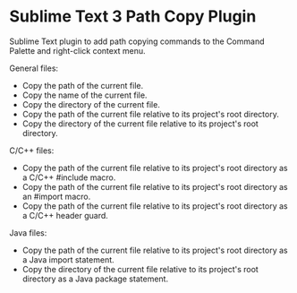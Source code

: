 # Sublime Text 3 Path Copy Plugin

Sublime Text plugin to add path copying commands to the Command Palette and right-click context menu.

General files:

* Copy the path of the current file.
* Copy the name of the current file.
* Copy the directory of the current file.
* Copy the path of the current file relative to its project's root directory.
* Copy the directory of the current file relative to its project's root directory.

C/C++ files:

* Copy the path of the current file relative to its project's root directory as a C/C++ #include macro.
* Copy the path of the current file relative to its project's root directory as an  #import macro.
* Copy the path of the current file relative to its project's root directory as a C/C++ header guard.

Java files:

* Copy the path of the current file relative to its project's root directory as a Java import statement.
* Copy the directory of the current file relative to its project's root directory as a Java package statement.

